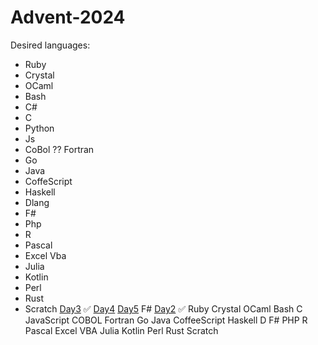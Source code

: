 # Advent-2024
 
Desired languages:
- Ruby
- Crystal
- OCaml
- Bash
- C#
- C
- Python
- Js
- CoBol ?? Fortran
- Go
- Java
- CoffeScript
- Haskell
- Dlang
- F#
- Php
- R
- Pascal
- Excel Vba
- Julia
- Kotlin
- Perl
- Rust
- Scratch            <td rowspan="1"><a href="./AdventConsoleApp\AdventConsoleApp\Days\Day03.cs">Day3</a></td>
            <td rowspan="3">✅</td>
        </tr>
        <tr>
            <td rowspan="1"><a href="./AdventConsoleApp\AdventConsoleApp\Days\Day04.cs">Day4</a></td>
        </tr>
        <tr>
            <td rowspan="1"><a href="./AdventConsoleApp\AdventConsoleApp\Days\Day05.cs">Day5</a></td>
        </tr>
        <tr>
            <td rowspan="1" style="text-align: center;">F#</td>
            <td rowspan="1"><a href="./Day02\F%23">Day2</a></td>
            <td rowspan="1">✅</td>
        </tr>
        <tr>
            <td rowspan="1" style="text-align: center;">Ruby</td>
            <td rowspan="1"></td>
            <td rowspan="1"></td>
        </tr>
        <tr>
            <td rowspan="1" style="text-align: center;">Crystal</td>
            <td rowspan="1"></td>
            <td rowspan="1"></td>
        </tr>
        <tr>
            <td rowspan="1" style="text-align: center;">OCaml</td>
            <td rowspan="1"></td>
            <td rowspan="1"></td>
        </tr>
        <tr>
            <td rowspan="1" style="text-align: center;">Bash</td>
            <td rowspan="1"></td>
            <td rowspan="1"></td>
        </tr>
        <tr>
            <td rowspan="1" style="text-align: center;">C</td>
            <td rowspan="1"></td>
            <td rowspan="1"></td>
        </tr>
        <tr>
            <td rowspan="1" style="text-align: center;">JavaScript</td>
            <td rowspan="1"></td>
            <td rowspan="1"></td>
        </tr>
        <tr>
            <td rowspan="1" style="text-align: center;">COBOL</td>
            <td rowspan="1"></td>
            <td rowspan="1"></td>
        </tr>
        <tr>
            <td rowspan="1" style="text-align: center;">Fortran</td>
            <td rowspan="1"></td>
            <td rowspan="1"></td>
        </tr>
        <tr>
            <td rowspan="1" style="text-align: center;">Go</td>
            <td rowspan="1"></td>
            <td rowspan="1"></td>
        </tr>
        <tr>
            <td rowspan="1" style="text-align: center;">Java</td>
            <td rowspan="1"></td>
            <td rowspan="1"></td>
        </tr>
        <tr>
            <td rowspan="1" style="text-align: center;">CoffeeScript</td>
            <td rowspan="1"></td>
            <td rowspan="1"></td>
        </tr>
        <tr>
            <td rowspan="1" style="text-align: center;">Haskell</td>
            <td rowspan="1"></td>
            <td rowspan="1"></td>
        </tr>
        <tr>
            <td rowspan="1" style="text-align: center;">D</td>
            <td rowspan="1"></td>
            <td rowspan="1"></td>
        </tr>
        <tr>
            <td rowspan="1" style="text-align: center;">F#</td>
            <td rowspan="1"></td>
            <td rowspan="1"></td>
        </tr>
        <tr>
            <td rowspan="1" style="text-align: center;">PHP</td>
            <td rowspan="1"></td>
            <td rowspan="1"></td>
        </tr>
        <tr>
            <td rowspan="1" style="text-align: center;">R</td>
            <td rowspan="1"></td>
            <td rowspan="1"></td>
        </tr>
        <tr>
            <td rowspan="1" style="text-align: center;">Pascal</td>
            <td rowspan="1"></td>
            <td rowspan="1"></td>
        </tr>
        <tr>
            <td rowspan="1" style="text-align: center;">Excel VBA</td>
            <td rowspan="1"></td>
            <td rowspan="1"></td>
        </tr>
        <tr>
            <td rowspan="1" style="text-align: center;">Julia</td>
            <td rowspan="1"></td>
            <td rowspan="1"></td>
        </tr>
        <tr>
            <td rowspan="1" style="text-align: center;">Kotlin</td>
            <td rowspan="1"></td>
            <td rowspan="1"></td>
        </tr>
        <tr>
            <td rowspan="1" style="text-align: center;">Perl</td>
            <td rowspan="1"></td>
            <td rowspan="1"></td>
        </tr>
        <tr>
            <td rowspan="1" style="text-align: center;">Rust</td>
            <td rowspan="1"></td>
            <td rowspan="1"></td>
        </tr>
        <tr>
            <td rowspan="1" style="text-align: center;">Scratch</td>
            <td rowspan="1"></td>
            <td rowspan="1"></td>
        </tr>
    </tbody>
</table>